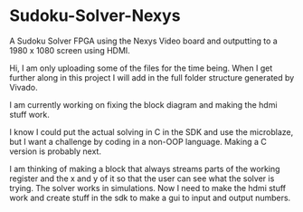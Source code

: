 # Sudoku-Solver-Nexys
A Sudoku Solver FPGA using the Nexys Video board and outputting to a 1980 x 1080 screen using HDMI.

Hi, I am only uploading some of the files for the time being. When I get further along in this project I will add in the full folder structure generated by Vivado.

I am currently working on fixing the block diagram and making the hdmi stuff work.

I know I could put the actual solving in C in the SDK and use the microblaze, but I want a challenge by coding in a non-OOP language. Making a C version is probably next.

I am thinking of making a block that always streams parts of the working register and the x and y of it so that the user can see what the solver is trying. The solver works in simulations. Now I need to make the hdmi stuff work and create stuff in the sdk to make a gui to input and output numbers.
